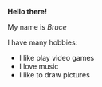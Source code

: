 **Hello there!**

My name is *Bruce*

I have many hobbies:
* I like play video games
* I love music
* I like to draw pictures
